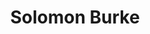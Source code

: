 ---
title: "Solomon Burke"
summary: "US soul singer, inducted into Rock And Roll Hall of Fame in 2001 . Born March 21, 1940, in Philadelphia, Pennsylvania, USA, died October 10, 2010, at Schiphol Airport, Amsterdam, The Netherlands. His second wife was . Father of , , , , , among others. Also known as Solomon Vincent McDonald Burke."
image: "solomon-burke.jpg"
---